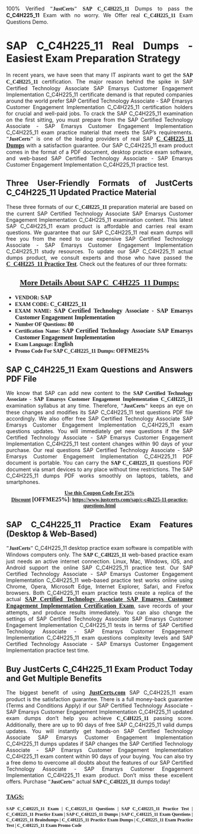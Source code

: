 <p style="text-align: justify;">100% Verified <span style="font-size:14px;"><span style="font-family:Georgia,serif;"><strong>"JustCerts"</strong></span></span> <span style="font-family:Georgia,serif;"><strong>SAP C_C4H225_11</strong></span> Dumps to pass the <strong>C_C4H225_11</strong> Exam with no worry. We Offer real <span style="font-family:Georgia,serif;"><strong>C_C4H225_11</strong></span> Exam Questions Demo.</p>

<h1 style="text-align: justify;"><strong>SAP C_C4H225_11 Real Dumps - Easiest Exam Preparation Strategy</strong></h1>

<p style="text-align: justify;">In recent years, we have seen that many IT aspirants want to get the <span style="font-family:Georgia,serif;"><strong>SAP C_C4H225_11</strong></span> certification. The major reason behind the spike in SAP Certified Technology Associate SAP Emarsys Customer Engagement Implementation C_C4H225_11 certificate demand is that reputed companies around the world prefer SAP Certified Technology Associate - SAP Emarsys Customer Engagement Implementation C_C4H225_11 certification holders for crucial and well-paid jobs. To crack the SAP C_C4H225_11 examination on the first sitting, you must prepare from the SAP Certified Technology Associate - SAP Emarsys Customer Engagement Implementation C_C4H225_11 exam practice material that meets the SAP’s requirements. <span style="font-size:14px;"><span style="font-family:Georgia,serif;"><strong>"JustCerts"</strong></span></span> is one of the leading providers of real SAP <a href="https://www.justcerts.com/sap/c-c4h225-11-practice-questions.html"><span style="font-size:16px;"><u><span style="font-family:Georgia,serif;"><strong>C_C4H225_11 Dumps</strong></span></u></span></a> with a satisfaction guarantee. Our SAP C_C4H225_11 exam product comes in the format of a PDF document, desktop practice exam software, and web-based SAP Certified Technology Associate - SAP Emarsys Customer Engagement Implementation C_C4H225_11 practice test.</p>

<h2 style="text-align: justify;"><strong>Three User-Friendly Formats of JustCerts C_C4H225_11 Updated Practice Material</strong></h2>

<p style="text-align: justify;">These three formats of our <span style="font-family:Georgia,serif;"><strong>C_C4H225_11 </strong></span> preparation material are based on the current SAP Certified Technology Associate SAP Emarsys Customer Engagement Implementation C_C4H225_11 examination content. This latest SAP C_C4H225_11 exam product is affordable and carries real exam questions. We guarantee that our SAP C_C4H225_11 real exam dumps will free you from the need to use expensive SAP Certified Technology Associate - SAP Emarsys Customer Engagement Implementation C_C4H225_11 study resources. To update our SAP C_C4H225_11 actual dumps product, we consult experts and those who have passed the <a href="https://www.justcerts.com/sap/c-c4h225-11-practice-questions.html"><u><span style="font-size:16px;"><span style="font-family:Georgia,serif;"><strong>C_C4H225_11 Practice Test</strong></span></span></u></a>. Check out the features of our three formats:</p>

<h2 style="text-align: center;"><u><strong><span style="font-family:Georgia,serif;">More Details About SAP C_C4H225_11 Dumps:</span></strong></u></h2>

<ul>
	<li style="text-align: justify;"><span style="font-size:14px;"><span style="font-family:Georgia,serif;"><strong>VENDOR: </strong></span></span><span style="font-size:16px;"><span style="font-family:Georgia,serif;"><strong>SAP</strong></span></span></li>
	<li style="text-align: justify;"><span style="font-size:14px;"><span style="font-family:Georgia,serif;"><strong>EXAM CODE: </strong></span></span><span style="font-size:16px;"><span style="font-family:Georgia,serif;"><strong>C_C4H225_11</strong></span></span></li>
	<li style="text-align: justify;"><span style="font-size:14px;"><span style="font-family:Georgia,serif;"><strong>EXAM NAME: </strong></span></span><span style="font-size:16px;"><span style="font-family:Georgia,serif;"><strong>SAP Certified Technology Associate - SAP Emarsys Customer Engagement Implementation</strong></span></span></li>
	<li style="text-align: justify;"><span style="font-size:14px;"><span style="font-family:Georgia,serif;"><strong>Number OF Questions: </strong></span></span><span style="font-size:16px;"><span style="font-family:Georgia,serif;"><strong>80</strong></span></span></li>
	<li style="text-align: justify;"><span style="font-size:14px;"><span style="font-family:Georgia,serif;"><strong>Certification Name: </strong></span></span><span style="font-size:16px;"><span style="font-family:Georgia,serif;"><strong>SAP Certified Technology Associate SAP Emarsys Customer Engagement Implementation</strong></span></span></li>
	<li style="text-align: justify;"><span style="font-size:14px;"><span style="font-family:Georgia,serif;"><strong>Exam Language: </strong></span></span><span style="font-size:16px;"><span style="font-family:Georgia,serif;"><strong>English</strong></span></span></li>
	<li style="text-align: justify;"><span style="font-size:14px;"><span style="font-family:Georgia,serif;"><strong>Promo Code For SAP C_C4H225_11 Dumps: </strong></span></span><span style="font-size:16px;"><span style="font-family:Georgia,serif;"><strong>OFFME25%</strong></span></span></li>
</ul>

<h2 style="text-align: justify;"><strong>SAP C_C4H225_11 Exam Questions and Answers PDF File</strong></h2>

<p style="text-align: justify;">We know that SAP can add new content to the <span style="font-family:Georgia,serif;"><strong>SAP Certified Technology Associate - SAP Emarsys Customer Engagement Implementation C_C4H225_11</strong></span> examination syllabus at any time. Therefore, <span style="font-size:14px;"><span style="font-family:Georgia,serif;"><strong>"JustCerts"</strong></span></span> keeps an eye on these changes and modifies its SAP C_C4H225_11 test questions PDF file accordingly. We also offer free SAP Certified Technology Associate SAP Emarsys Customer Engagement Implementation C_C4H225_11 exam questions updates. You will immediately get new questions if the SAP Certified Technology Associate - SAP Emarsys Customer Engagement Implementation C_C4H225_11 test content changes within 90 days of your purchase. Our real questions SAP Certified Technology Associate - SAP Emarsys Customer Engagement Implementation C_C4H225_11 PDF document is portable. You can carry the <span style="font-family:Georgia,serif;"><strong>SAP C_C4H225_11</strong></span> questions PDF document via smart devices to any place without time restrictions. The SAP C_C4H225_11 dumps PDF works smoothly on laptops, tablets, and smartphones.</p>

<p style="text-align: center;"><span style="font-size:14px;"><span style="font-family:Georgia,serif;"><strong><u>Use this Coupon Code For 25% Discount</u> </strong></span></span><span style="font-size:16px;"><span style="font-family:Georgia,serif;"><strong>[OFFME25%]</strong></span></span><span style="font-size:14px;"><span style="font-family:Georgia,serif;"><strong>: <u><a href="https://www.justcerts.com/sap/c-c4h225-11-practice-questions.html">https://www.justcerts.com/sap/c-c4h225-11-practice-questions.html</a></u></strong></span></span></p>

<h2 style="text-align: justify;"><strong>SAP C_C4H225_11 Practice Exam Features (Desktop & Web-Based)</strong></h2>

<p style="text-align: justify;"><span style="font-size:14px;"><span style="font-family:Georgia,serif;"><strong>"JustCerts"</strong></span></span> C_C4H225_11 desktop practice exam software is compatible with Windows computers only. The <span style="font-family:Georgia,serif;"><strong>SAP C_C4H225_11</strong></span> web-based practice exam just needs an active internet connection. Linux, Mac, Windows, iOS, and Android support the online SAP C_C4H225_11 practice test. Our SAP Certified Technology Associate - SAP Emarsys Customer Engagement Implementation C_C4H225_11 web-based practice test works online using Chrome, Opera, Microsoft Edge, Internet Explorer, Safari, and Firefox browsers. Both C_C4H225_11 exam practice tests create a replica of the actual <u><a href="https://www.justcerts.com/sap/sap-certified-technology-associate-certification-exams.html"><span style="font-size:16px;"><span style="font-family:Georgia,serif;"><strong>SAP Certified Technology Associate SAP Emarsys Customer Engagement Implementation Certification Exam</strong></span></span></a></u>, save records of your attempts, and produce results immediately. You can also change the settings of SAP Certified Technology Associate SAP Emarsys Customer Engagement Implementation C_C4H225_11 tests in terms of SAP Certified Technology Associate - SAP Emarsys Customer Engagement Implementation C_C4H225_11 exam questions complexity levels and SAP Certified Technology Associate - SAP Emarsys Customer Engagement Implementation practice test time.</p>

<h2 style="text-align: justify;"><strong>Buy JustCerts C_C4H225_11 Exam Product Today and Get Multiple Benefits</strong></h2>

<p style="text-align: justify;">The biggest benefit of using <a href="https://www.justcerts.com/"><u><span style="font-size:16px;"><span style="font-family:Georgia,serif;"><strong>JustCerts.com</strong></span></span></u></a> SAP C_C4H225_11 exam product is the satisfaction guarantee. There is a full money-back guarantee (Terms and Conditions Apply) if our SAP Certified Technology Associate - SAP Emarsys Customer Engagement Implementation C_C4H225_11 updated exam dumps don’t help you achieve <span style="font-family:Georgia,serif;"><strong>C_C4H225_11 </strong></span> passing score. Additionally, there are up to 90 days of free SAP C_C4H225_11 valid dumps updates. You will instantly get hands-on SAP Certified Technology Associate SAP Emarsys Customer Engagement Implementation C_C4H225_11 dumps updates if SAP changes the SAP Certified Technology Associate - SAP Emarsys Customer Engagement Implementation C_C4H225_11 exam content within 90 days of your buying. You can also try a free demo to overcome all doubts about the features of our SAP Certified Technology Associate - SAP Emarsys Customer Engagement Implementation C_C4H225_11 exam product. Don’t miss these excellent offers. Purchase <span style="font-size:14px;"><span style="font-family:Georgia,serif;"><strong>"JustCerts"</strong></span></span> actual <span style="font-family:Georgia,serif;"><strong>SAP C_C4H225_11</strong></span> dumps today!</p>

<h3 style="text-align: justify;"><u><span style="font-size:16px;"><span style="font-family:Georgia,serif;"><strong>TAGS:</strong></span></span></u></h3>

<p style="text-align: justify;"><span style="font-size:12px;"><span style="font-family:Georgia,serif;"><strong>SAP C_C4H225_11 Exam | C_C4H225_11 Questions | SAP C_C4H225_11 Practice Test | C_C4H225_11 Practice Exam | SAP C_C4H225_11 Dumps | SAP C_C4H225_11 Exam Questions | C_C4H225_11 Braindumps | C_C4H225_11 Practice Exam Dumps | C_C4H225_11 Exam Practice Test | C_C4H225_11 Exam Promo Code </strong></span></span></p>
